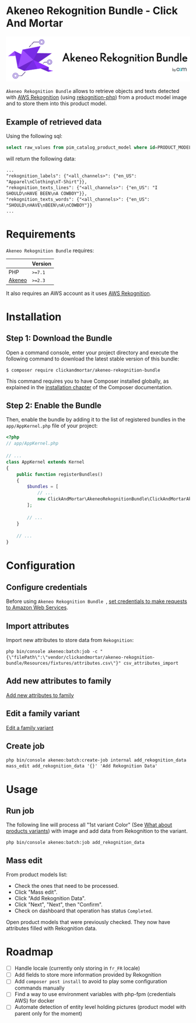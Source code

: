# Akeneo Rekognition Bundle - Click And Mortar

![Akeneo Rekognition Bundle Logo](akeneo-rekognition-bundle-logo.png)

`Akeneo Rekognition Bundle` allows to retrieve objects and texts
detected with [AWS Rekognition](https://aws.amazon.com/rekognition/) 
(using [rekognition-php](https://github.com/ClickAndMortar/rekognition-php)) from a product model image and to store them into this product model.

## Example of retrieved data

Using the following sql:
```sql
select raw_values from pim_catalog_product_model where id=PRODUCT_MODEL_ID
```
will return the following data:
```
...
"rekognition_labels": {"<all_channels>": {"en_US": "Apparel\nClothing\nT-Shirt"}},
"rekognition_texts_lines": {"<all_channels>": {"en_US": "I SHOULD\nHAVE BEEN\nA COWBOY"}},
"rekognition_texts_words": {"<all_channels>": {"en_US": "SHOULD\nHAVE\nBEEN\nA\nCOWBOY"}}
...
```

# Requirements

`Akeneo Rekognition Bundle` requires:

|                                     | Version |
| ----------------------------------- | ------- |
| PHP                                 | `>=7.1` |
| [Akeneo](https://www.akeneo.com/)   | `>=2.3` |

It also requires an AWS account as it uses [AWS Rekognition](https://aws.amazon.com/rekognition/).

# Installation

## Step 1: Download the Bundle

Open a command console, enter your project directory and execute the
following command to download the latest stable version of this bundle:

```console
$ composer require clickandmortar/akeneo-rekognition-bundle
```

This command requires you to have Composer installed globally, as explained
in the [installation chapter](https://getcomposer.org/doc/00-intro.md)
of the Composer documentation.

## Step 2: Enable the Bundle

Then, enable the bundle by adding it to the list of registered bundles
in the `app/AppKernel.php` file of your project:

```php
<?php
// app/AppKernel.php

// ...
class AppKernel extends Kernel
{
    public function registerBundles()
    {
        $bundles = [
            // ...
            new ClickAndMortar\AkeneoRekognitionBundle\ClickAndMortarAkeneoRekognitionBundle(),
        ];

        // ...
    }

    // ...
}
```

# Configuration

## Configure credentials

Before using `Akeneo Rekognition Bundle `, 
[set credentials to make requests to Amazon Web Services](https://docs.aws.amazon.com/sdk-for-php/v3/developer-guide/guide_credentials.html).

## Import attributes

Import new attributes to store data from `Rekognition`:

```
php bin/console akeneo:batch:job -c "{\"filePath\":\"vendor/clickandmortar/akeneo-rekognition-bundle/Resources/fixtures/attributes.csv\"}" csv_attributes_import
```

## Add new attributes to family

[Add new attributes to family](https://help.akeneo.com/articles/manage-your-families.html#manage-attributes-in-a-family)

## Edit a family variant

[Edit a family variant](https://help.akeneo.com/articles/manage-your-families.html#edit-a-family-variant)

## Create job
```
php bin/console akeneo:batch:create-job internal add_rekognition_data mass_edit add_rekognition_data '{}' 'Add Rekognition Data'
```

# Usage

## Run job

The following line will process all "1st variant Color" (See
[What about products variants](https://help.akeneo.com/articles/what-about-products-variants.html))
with image and add data from Rekognition to the variant.

```
php bin/console akeneo:batch:job add_rekognition_data
```

## Mass edit

From product models list:
- Check the ones that need to be processed.
- Click "Mass edit".
- Click "Add Rekognition Data".
- Click "Next", "Next", then "Confirm".
- Check on dashboard that operation has status `Completed`.

Open product models that were previously checked.
They now have attributes filled with Rekognition data.

# Roadmap

- [ ] Handle locale (currently only storing in `fr_FR` locale)
- [ ] Add fields to store more information provided by Rekognition
- [ ] Add `composer post install` to avoid to play some configuration commands
manually
- [ ] Find a way to use environment variables with php-fpm
(credentials AWS) for docker
- [ ] Automate detection of entity level holding pictures
(product model with parent only for the moment)
